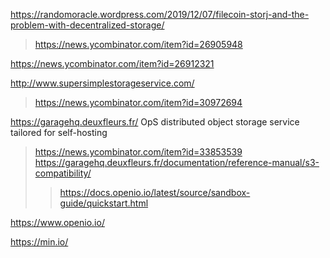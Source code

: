https://randomoracle.wordpress.com/2019/12/07/filecoin-storj-and-the-problem-with-decentralized-storage/
> https://news.ycombinator.com/item?id=26905948

https://news.ycombinator.com/item?id=26912321

http://www.supersimplestorageservice.com/
> https://news.ycombinator.com/item?id=30972694

https://garagehq.deuxfleurs.fr/ OpS distributed object storage service tailored for self-hosting
> https://news.ycombinator.com/item?id=33853539
> https://garagehq.deuxfleurs.fr/documentation/reference-manual/s3-compatibility/
> > https://docs.openio.io/latest/source/sandbox-guide/quickstart.html

https://www.openio.io/

https://min.io/
